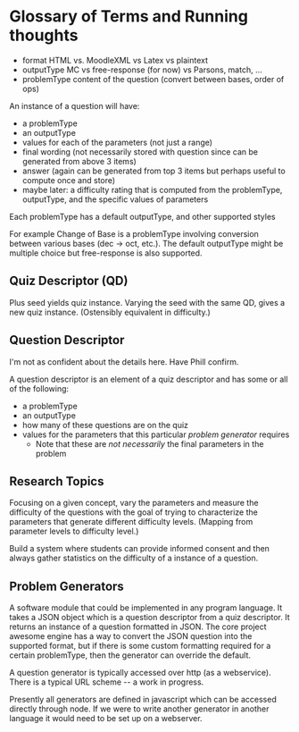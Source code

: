 # Glossary of Terms and Running thoughts 

* format   HTML vs. MoodleXML vs Latex vs plaintext
* outputType    MC vs free-response (for now) vs Parsons, match, ...
* problemType  content of the question (convert between bases, order of ops)

An instance of a question will have: 
* a problemType
* an outputType
* values for each of the parameters (not just a range)
* final wording (not necessarily stored with question since can be generated from above 3 items)
* answer (again can be generated from top 3 items but perhaps useful to compute once and store) 
*  maybe later: a difficulty rating that is computed from the problemType, outputType, and the specific values of parameters

Each problemType has a default outputType, and other supported styles

  For example Change of Base is a problemType involving conversion between
  various bases (dec -> oct, etc.). The default outputType might be multiple 
  choice but free-response is also supported. 

## Quiz Descriptor (QD)  ##
Plus seed yields quiz instance. Varying the seed with the same
QD, gives a new quiz instance.  (Ostensibly equivalent in difficulty.)

## Question Descriptor ##
I'm not as confident about the details here. Have Phill confirm.

A question descriptor is an element of a quiz descriptor and has some or all 
of the following:

* a problemType
* an outputType
* how many of these questions are on the quiz
* values for the parameters that this particular *problem generator* requires 
    * Note that these are *not necessarily* the final parameters in the problem


## Research Topics

Focusing on a given concept, vary the parameters and measure the difficulty
of the questions with the goal of trying to characterize the parameters that
generate different difficulty levels. (Mapping from parameter levels to 
difficulty level.)  

Build a system where students can provide informed consent and then always
gather statistics on the difficulty of a instance of a question.

## Problem Generators

A software module that could be implemented in any program language. It takes
a JSON object which is a question descriptor from a quiz descriptor. It 
returns an instance of a question formatted in JSON. The core project awesome
engine has a way to convert the JSON question into the supported format,
but if there is some custom formatting required for a certain problemType, then
the generator can override the default.

A question generator is typically accessed over http (as a webservice). There
is a typical URL scheme -- a work in progress. 

Presently all generators are defined in javascript which can be accessed 
directly through node. If we were to write another generator in another 
language it would need to be set up on a webserver.



